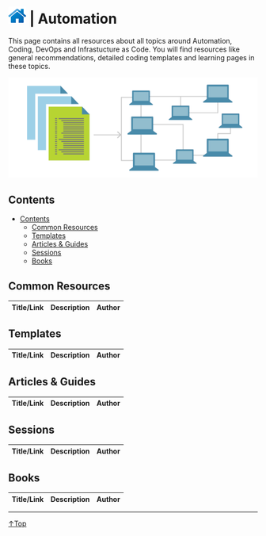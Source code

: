 # [![Home](/img/home.png)](../README.md "Home") | Automation

This page contains all resources about all topics around Automation, Coding, DevOps and Infrastucture as Code.
You will find resources like general recommendations, detailed coding templates and learning pages in these topics.

![Architecture](/img/automation.png)

## Contents
- [Contents](#contents)
    - [Common Resources](#common-resource)
    - [Templates](#templates)
    - [Articles & Guides](#articles-&-guides) 
    - [Sessions](#sessions)
    - [Books](#books)

## Common Resources
| Title/Link | Description | Author |
| :--------: | :---------- | :----- |


## Templates
| Title/Link | Description | Author |
| :--------: | :---------- | :----- |


## Articles & Guides 
| Title/Link | Description | Author |
| :--------: | :---------- | :----- |


## Sessions
| Title/Link | Description | Author |
| :--------: | :---------- | :----- |


## Books
| Title/Link | Description | Author |
| :--------: | :---------- | :----- |


___
 <a href="#top" title="Back to the top.">↑Top</a>